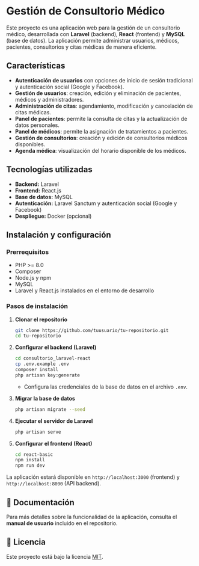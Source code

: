 # Gestión de Consultorio Médico

Este proyecto es una aplicación web para la gestión de un consultorio médico, desarrollada con **Laravel** (backend), **React** (frontend) y **MySQL** (base de datos). La aplicación permite administrar usuarios, médicos, pacientes, consultorios y citas médicas de manera eficiente.

## Características

- **Autenticación de usuarios** con opciones de inicio de sesión tradicional y autenticación social (Google y Facebook).
- **Gestión de usuarios**: creación, edición y eliminación de pacientes, médicos y administradores.
- **Administración de citas**: agendamiento, modificación y cancelación de citas médicas.
- **Panel de pacientes**: permite la consulta de citas y la actualización de datos personales.
- **Panel de médicos**: permite la asignación de tratamientos a pacientes.
- **Gestión de consultorios**: creación y edición de consultorios médicos disponibles.
- **Agenda médica**: visualización del horario disponible de los médicos.

## Tecnologías utilizadas

- **Backend:** Laravel
- **Frontend:** React.js
- **Base de datos:** MySQL
- **Autenticación:** Laravel Sanctum y autenticación social (Google y Facebook)
- **Despliegue:** Docker (opcional)

## Instalación y configuración

### Prerrequisitos

- PHP >= 8.0
- Composer
- Node.js y npm
- MySQL
- Laravel y React.js instalados en el entorno de desarrollo

### Pasos de instalación

1. **Clonar el repositorio**
   ```sh
   git clone https://github.com/tuusuario/tu-repositorio.git
   cd tu-repositorio
   ```

2. **Configurar el backend (Laravel)**
   ```sh
   cd consultorio_laravel-react
   cp .env.example .env
   composer install
   php artisan key:generate
   ```
   - Configura las credenciales de la base de datos en el archivo `.env`.

3. **Migrar la base de datos**
   ```sh
   php artisan migrate --seed
   ```

4. **Ejecutar el servidor de Laravel**
   ```sh
   php artisan serve
   ```

5. **Configurar el frontend (React)**
   ```sh
   cd react-basic
   npm install
   npm run dev
   ```

La aplicación estará disponible en `http://localhost:3000` (frontend) y `http://localhost:8000` (API backend).

## 📖 Documentación

Para más detalles sobre la funcionalidad de la aplicación, consulta el **manual de usuario** incluido en el repositorio.


## 📄 Licencia

Este proyecto está bajo la licencia [MIT](LICENSE).